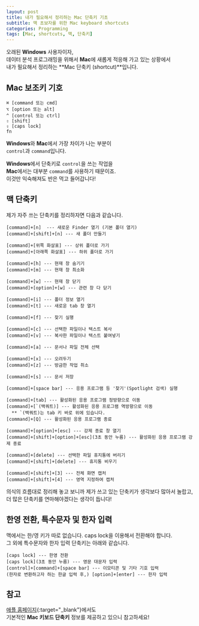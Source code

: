 ```yaml
---
layout: post
title: 내가 필요해서 정리하는 Mac 단축키 기초
subtitle: 맥 초보자를 위한 Mac keyboard shortcuts 
categories: Programming
tags: [Mac, shortcuts, 맥, 단축키]
---
```




오래된 **Windows** 사용자이자,  
데이터 분석 프로그래밍을 위해서 **Mac**에 새롭게 적응해 가고 있는 상황에서  
내가 필요해서 정리하는 **Mac 단축키 (shortcut)**입니다.  


## Mac 보조키 기호
```
⌘ [command 또는 cmd]  
⌥ [option 또는 alt]  
^ [control 또는 ctrl]
⇧ [shift]
⇪ [caps lock]
fn 
```


**Windows**와 **Mac**에서 가장 차이가 나는 부분이  
`control`과 `command`입니다.  

**Windows**에서 단축키로 `control`을 쓰는 작업을  
**Mac**에서는 대부분 `command`를 사용하기 때문이죠.  
이것만 익숙해져도 반은 먹고 들어갑니다!  


## 맥 단축키

제가 자주 쓰는 단축키를 정리하자면 다음과 같습니다.  

```
[command]+[n]  --- 새로운 Finder 열기 (기본 폴더 열기)
[command]+[shift]+[n] --- 새 폴더 만들기 

[command]+[위쪽 화살표] --- 상위 폴더로 가기 
[command]+[아래쪽 화살표] --- 하위 폴더로 가기 

[command]+[h] --- 현재 창 숨기기 
[command]+[m] --- 현재 창 최소화 

[command]+[w] --- 현재 창 닫기
[command]+[option]+[w] --- 관련 창 다 닫기 

[command]+[i] --- 폴더 정보 열기 
[command]+[t] --- 새로운 tab 창 열기  

[command]+[f] --- 찾기 실행

[command]+[c] --- 선택한 파일이나 텍스트 복사 
[command]+[v] --- 복사한 파일이나 텍스트 붙여넣기 

[command]+[a] --- 문서나 파일 전체 선택 

[command]+[x] --- 오려두기 
[command]+[z] --- 방금한 작업 취소 

[command]+[s] --- 문서 저장 

[command]+[space bar] --- 응용 프로그램 등 '찾기'(Spotlight 검색) 실행 

[command]+[tab] --- 활성화된 응용 프로그램 정방향으로 이동 
[command]+[`(백쿼트)] --- 활성화된 응용 프로그램 역방향으로 이동 
  ** `(백쿼트)는 tab 키 바로 위에 있습니다. 
[command]+[Q] --- 활성화된 응용 프로그램 종료 

[command]+[option]+[esc] --- 강제 종료 창 열기 
[command]+[shift]+[option]+[esc](3초 동안 누름) --- 활성화된 응용 프로그램 강제 종료 

[command]+[delete] --- 선택한 파일 휴지통에 버리기 
[command]+[shift]+[delete] --- 휴지통 비우기 

[command]+[shift]+[3] --- 전체 화면 캡처
[command]+[shift]+[4] --- 영역 지정하여 캡처 

```


의식의 흐름대로 정리해 놓고 보니까 제가 쓰고 있는 단축키가 생각보다 많아서 놀랍고,  
더 많은 단축키를 연마해야겠다는 생각이 듭니다!  



## 한영 전환, 특수문자 및 한자 입력 

맥에서는 한/영 키가 따로 없습니다. caps lock을 이용해서 전환해야 합니다.  
그 외에 특수문자와 한자 입력 단축키는 아래와 같습니다.  

```
[caps lock] --- 한영 전환
[caps lock](3초 동안 누름) --- 영문 대문자 입력  
[control]+[command]+[space bar] --- 이모티콘 및 기타 기호 입력 
(한자로 변환하고자 하는 한글 입력 후,) [option]+[enter] --- 한자 입력 
```




## 참고

[애플 홈페이지](https://support.apple.com/ko-kr/HT201236){:target="_blank"}에서도  
기본적인 **Mac 키보드 단축키** 정보를 제공하고 있으니 참고하세요!  


